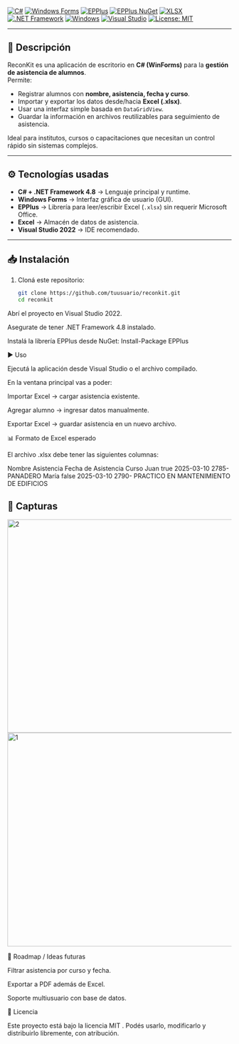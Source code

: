 
[![C#](https://img.shields.io/badge/C%23-language-239120?logo=csharp&logoColor=white)](https://learn.microsoft.com/dotnet/csharp/)
[![Windows Forms](https://img.shields.io/badge/Windows%20Forms-Desktop-0078D6?logo=windows&logoColor=white)](https://learn.microsoft.com/dotnet/desktop/winforms/)
[![EPPlus](https://img.shields.io/badge/EPPlus-Excel%20library-004880?logo=nuget&logoColor=white)](https://www.nuget.org/packages/EPPlus/)
[![EPPlus NuGet](https://img.shields.io/nuget/v/EPPlus.svg?label=EPPlus)](https://www.nuget.org/packages/EPPlus/)
[![XLSX](https://img.shields.io/badge/Excel-.xlsx-217346?logo=microsoft-excel&logoColor=white)](https://learn.microsoft.com/office/open-xml/spreadsheets/)
[![.NET Framework](https://img.shields.io/badge/.NET%20Framework-4.8-512BD4?logo=dotnet&logoColor=white)](https://learn.microsoft.com/dotnet/framework/)
[![Windows](https://img.shields.io/badge/Windows-Only-0078D6?logo=windows&logoColor=white)](https://www.microsoft.com/windows/)
[![Visual Studio](https://img.shields.io/badge/IDE-Visual%20Studio%202022-5C2D91?logo=visual-studio&logoColor=white)](https://visualstudio.microsoft.com/)
[![License: MIT](https://img.shields.io/badge/License-MIT-yellow.svg)](./LICENSE)

---

## 📖 Descripción

ReconKit es una aplicación de escritorio en **C# (WinForms)** para la **gestión de asistencia de alumnos**.  
Permite:

- Registrar alumnos con **nombre, asistencia, fecha y curso**.  
- Importar y exportar los datos desde/hacia **Excel (.xlsx)**.  
- Usar una interfaz simple basada en `DataGridView`.  
- Guardar la información en archivos reutilizables para seguimiento de asistencia.  

Ideal para institutos, cursos o capacitaciones que necesitan un control rápido sin sistemas complejos.

---

## ⚙️ Tecnologías usadas

- **C# + .NET Framework 4.8** → Lenguaje principal y runtime.  
- **Windows Forms** → Interfaz gráfica de usuario (GUI).  
- **EPPlus** → Librería para leer/escribir Excel (`.xlsx`) sin requerir Microsoft Office.  
- **Excel** → Almacén de datos de asistencia.  
- **Visual Studio 2022** → IDE recomendado.  

---

## 📥 Instalación

1. Cloná este repositorio:
   ```bash
   git clone https://github.com/tuusuario/reconkit.git
   cd reconkit
Abrí el proyecto en Visual Studio 2022.

Asegurate de tener .NET Framework 4.8 instalado.

Instalá la librería EPPlus desde NuGet:
Install-Package EPPlus

▶️ Uso

Ejecutá la aplicación desde Visual Studio o el archivo compilado.

En la ventana principal vas a poder:

Importar Excel → cargar asistencia existente.

Agregar alumno → ingresar datos manualmente.

Exportar Excel → guardar asistencia en un nuevo archivo.

📊 Formato de Excel esperado

El archivo .xlsx debe tener las siguientes columnas:

Nombre	Asistencia	    Fecha de Asistencia	        Curso
Juan	  true	          2025-03-10	              2785- PANADERO
María	  false	          2025-03-10	              2790- PRACTICO EN MANTENIMIENTO DE EDIFICIOS


## 📸 Capturas
<img width="1085" height="479" alt="2" src="https://github.com/user-attachments/assets/86cfb5ab-2367-44dd-8786-9205086bb7af" />
<img width="920" height="480" alt="1" src="https://github.com/user-attachments/assets/8356d072-d77f-49ca-9e9c-ba4498b425db" />

📌 Roadmap / Ideas futuras

Filtrar asistencia por curso y fecha.

Exportar a PDF además de Excel.

Soporte multiusuario con base de datos.

📜 Licencia

Este proyecto está bajo la licencia MIT
.
Podés usarlo, modificarlo y distribuirlo libremente, con atribución.
